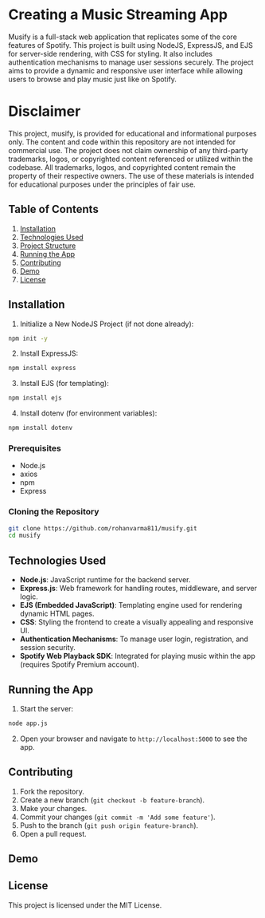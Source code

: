 # Creating a Music Streaming App

Musify is a full-stack web application that replicates some of the core features of Spotify. This project is built using NodeJS, ExpressJS, and EJS for server-side rendering, with CSS for styling. It also includes authentication mechanisms to manage user sessions securely. The project aims to provide a dynamic and responsive user interface while allowing users to browse and play music just like on Spotify.

# Disclaimer

This project, musify, is provided for educational and informational purposes only. The content and code within this repository are not intended for commercial use. The project does not claim ownership of any third-party trademarks, logos, or copyrighted content referenced or utilized within the codebase. All trademarks, logos, and copyrighted content remain the property of their respective owners. The use of these materials is intended for educational purposes under the principles of fair use.

## Table of Contents

1. [Installation](#installation)
2. [Technologies Used](#technologies-used)
3. [Project Structure](#project-structure)
4. [Running the App](#running-the-app)
5. [Contributing](#contributing)
6. [Demo](#demo)
7. [License](#license)

## Installation

1. Initialize a New NodeJS Project (if not done already):

```bash
npm init -y
```

2. Install ExpressJS:

```bash
npm install express
```

3. Install EJS (for templating):

```bash
npm install ejs
```

4. Install dotenv (for environment variables):

```bash
npm install dotenv
```

### Prerequisites

- Node.js
- axios
- npm
- Express

### Cloning the Repository

```bash
git clone https://github.com/rohanvarma811/musify.git
cd musify 
```

## Technologies Used

- **Node.js**: JavaScript runtime for the backend server.
- **Express.js**: Web framework for handling routes, middleware, and server logic.
- **EJS (Embedded JavaScript)**: Templating engine used for rendering dynamic HTML pages.
- **CSS**: Styling the frontend to create a visually appealing and responsive UI.
- **Authentication Mechanisms**: To manage user login, registration, and session security.
- **Spotify Web Playback SDK**: Integrated for playing music within the app (requires Spotify Premium account).


## Running the App

1. Start the server:

```bash
node app.js
```

2. Open your browser and navigate to `http://localhost:5000` to see the app.

## Contributing

1. Fork the repository.
2. Create a new branch (`git checkout -b feature-branch`).
3. Make your changes.
4. Commit your changes (`git commit -m 'Add some feature'`).
5. Push to the branch (`git push origin feature-branch`).
6. Open a pull request.

## Demo


## License

This project is licensed under the MIT License.